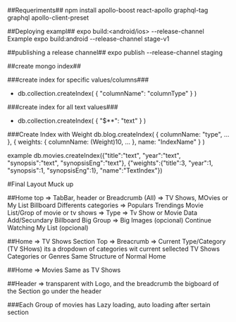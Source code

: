 ##Requeriments##
npm install apollo-boost react-apollo graphql-tag graphql apollo-client-preset

##Deploying  exampl##
expo build:<android/ios> --release-channel <Channel ex:prod-v1>
Example
expo build:android --release-channel stage-v1

##publishing a release channel##
expo publish --release-channel staging

##create mongo index##

###create index for specific values/columns###
* db.collection.createIndex( { "columnName": "columnType" } )

###create index for all text values###
* db.collection.createIndex( { "$**": "text" } )

###Create Index with Weight
db.blog.createIndex(
   {
     columnName: "type",
     ...
   },
   {
     weights: {
       columnName: (Weight)10,
       ...
     },
     name: "IndexName"
   }
 )

example
db.movies.createIndex({"title":"text", "year":"text", "synopsis":"text", "synopsisEng":"text"}, {"weights":{"title":3, "year":1, "synopsis":1, "synopsisEng":1}, "name":"TextIndex"})


 #Final Layout Muck up
                
##Home 
  top => TabBar, header or Breadcrumb (All) => 
    TV Shows, MOvies or My List
  Billboard
  Differents categories
    => Populars
      Trendings
        Movie List/Grop of movie or tv shows
          => Type => Tv Show or Movie
            Data
  Add/Secundary Billboard
  Big Group => Big Images (opcional)
  Continue Watching
  My List (opcional)

##Home => TV Shows Section
  Top => Breacrumb 
    => Current Type/Category (TV SHows) 
      its a dropdown of categories wit current sellected
      TV Shows Categories or Genres
  Same Structure of Normal Home

##Home => Movies
  Same as TV Shows

##Header => transparent with Logo, and the breadcrumb
the bigboard of the Section  go under the header

###Each Group of movies has Lazy loading, auto loading after sertain section